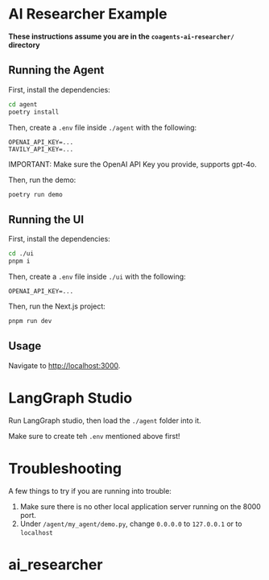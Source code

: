 # AI Researcher Example

**These instructions assume you are in the `coagents-ai-researcher/` directory**

## Running the Agent

First, install the dependencies:

```sh
cd agent
poetry install
```

Then, create a `.env` file inside `./agent` with the following:
```
OPENAI_API_KEY=...
TAVILY_API_KEY=...
```

IMPORTANT:
Make sure the OpenAI API Key you provide, supports gpt-4o.

Then, run the demo:

```sh
poetry run demo
```

## Running the UI

First, install the dependencies:

```sh
cd ./ui
pnpm i
```

Then, create a `.env` file inside `./ui` with the following:
```
OPENAI_API_KEY=...
```

Then, run the Next.js project:

```sh
pnpm run dev
```

## Usage

Navigate to [http://localhost:3000](http://localhost:3000).


# LangGraph Studio

Run LangGraph studio, then load the `./agent` folder into it.

Make sure to create teh `.env` mentioned above first!



# Troubleshooting

A few things to try if you are running into trouble:

1. Make sure there is no other local application server running on the 8000 port.
2. Under `/agent/my_agent/demo.py`, change `0.0.0.0` to `127.0.0.1` or to `localhost`
# ai_researcher
